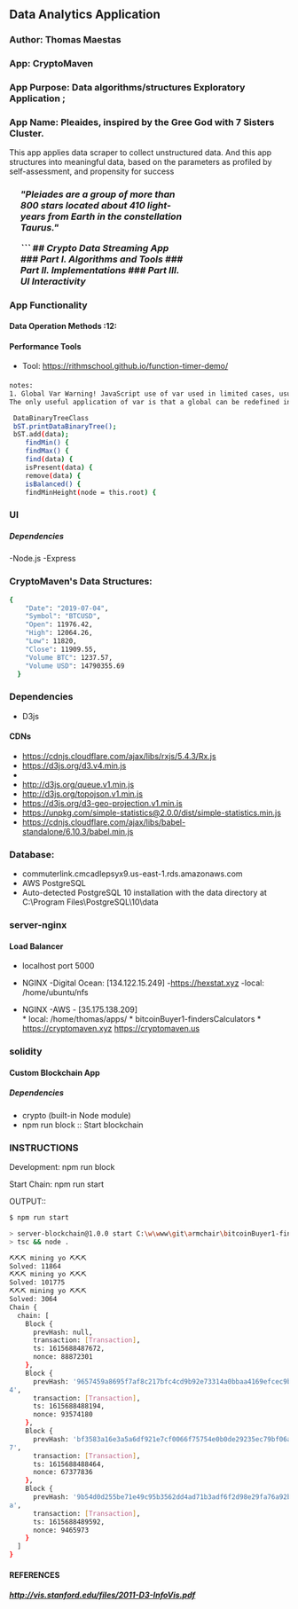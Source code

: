 ## Data Analytics Application
### Author: Thomas Maestas
### App: CryptoMaven
### App Purpose: Data algorithms/structures Exploratory Application ;
### App Name: Pleaides, inspired by the Gree God with 7 Sisters Cluster. 

This app applies data scraper to collect unstructured data. And this app structures into meaningful data, based on the parameters as profiled by self-assessment, and propensity for success

<h3 width="1200" style="margin-left:20px;max-width:300px;font-style:italic;no-wrap">"Pleiades are a group of more than 800 stars located about 410 light-years from Earth in the constellation Taurus."</p> 
```
## Crypto Data Streaming App
### Part I. Algorithms and Tools
### Part II. Implementations
### Part III. UI Interactivity

### App Functionality
 #### Data Operation Methods :12:
#### Performance Tools
  * Tool: https://rithmschool.github.io/function-timer-demo/
#### 
<script type="module" defer>
  alert("hey")
  </script>
```sh
notes: 
1. Global Var Warning! JavaScript use of var used in limited cases, usually removed for let/const otherwise: 
The only useful application of var is that a global can be redefined in global scope multiple times without causing an error.
```

```sh
 DataBinaryTreeClass
 bST.printDataBinaryTree();
 bST.add(data);
    findMin() {
    findMax() {
    find(data) {
    isPresent(data) {
    remove(data) {
    isBalanced() {
    findMinHeight(node = this.root) {
```

### UI
##### Dependencies
-Node.js 
-Express

### CryptoMaven's Data Structures: 
```sh
{
    "Date": "2019-07-04",
    "Symbol": "BTCUSD",
    "Open": 11976.42,
    "High": 12064.26,
    "Low": 11820,
    "Close": 11909.55,
    "Volume BTC": 1237.57,
    "Volume USD": 14790355.69
  }
``` 
### Dependencies
* D3js

#### CDNs
* https://cdnjs.cloudflare.com/ajax/libs/rxjs/5.4.3/Rx.js
* https://d3js.org/d3.v4.min.js
* 
  <!--D3JS Dependencies-->
* http://d3js.org/queue.v1.min.js 
 *  http://d3js.org/topojson.v1.min.js 
  * https://d3js.org/d3-geo-projection.v1.min.js 
 * https://unpkg.com/simple-statistics@2.0.0/dist/simple-statistics.min.js
 * https://cdnjs.cloudflare.com/ajax/libs/babel-standalone/6.10.3/babel.min.js
 
### Database: 
* commuterlink.cmcadlepsyx9.us-east-1.rds.amazonaws.com
* AWS PostgreSQL 
* Auto-detected PostgreSQL 10 installation with the data directory at C:\Program Files\PostgreSQL\10\data

###  server-nginx
#### Load Balancer 
* localhost port 5000
* NGINX -Digital Ocean:  [134.122.15.249] 
          -https://hexstat.xyz
          -local: /home/ubuntu/nfs

* NGINX -AWS - [35.175.138.209]  
          * local: /home/thomas/apps/
          * bitcoinBuyer1-findersCalculators
          * https://cryptomaven.xyz https://cryptomaven.us 

### solidity 
#### Custom Blockchain App
##### Dependencies
* crypto (built-in Node module)
* npm run block :: Start blockchain

### INSTRUCTIONS
Development: npm run block

Start Chain: npm run start 

OUTPUT::
```sh
$ npm run start

> server-blockchain@1.0.0 start C:\w\www\git\armchair\bitcoinBuyer1-findersCalculators\server-blockchain
> tsc && node .

⛏️⛏️⛏️ mining yo ⛏️⛏️⛏️
Solved: 11864
⛏️⛏️⛏️ mining yo ⛏️⛏️⛏️
Solved: 101775
⛏️⛏️⛏️ mining yo ⛏️⛏️⛏️
Solved: 3064
Chain {
  chain: [
    Block {
      prevHash: null,
      transaction: [Transaction],
      ts: 1615688487672,
      nonce: 88872301
    },
    Block {
      prevHash: '9657459a8695f7af8c217bfc4cd9b92e73314a0bbaa4169efcec9bc8d05ef00
4',
      transaction: [Transaction],
      ts: 1615688488194,
      nonce: 93574180
    },
    Block {
      prevHash: 'bf3583a16e3a5a6df921e7cf0066f75754e0b0de29235ec79bf06a6b9fc4d64
7',
      transaction: [Transaction],
      ts: 1615688488464,
      nonce: 67377836
    },
    Block {
      prevHash: '9b54d0d255be71e49c95b3562dd4ad71b3adf6f2d98e29fa76a92b42a6aa0f4
a',
      transaction: [Transaction],
      ts: 1615688489592,
      nonce: 9465973
    }
  ]
}

```
#### REFERENCES
##### http://vis.stanford.edu/files/2011-D3-InfoVis.pdf